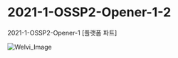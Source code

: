 # 2021-1-OSSP2-Opener-1-2
2021-1-OSSP2-Opener-1 [플랫폼 파트]

![Welvi_Image](https://user-images.githubusercontent.com/64501757/122125713-c660fe80-ce6b-11eb-9eaa-827888201cc9.png)

